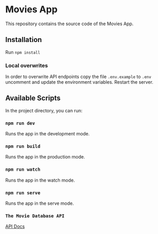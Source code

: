 # Movies App

This repository contains the source code of the Movies App.

## Installation

Run `npm install`

### Local overwrites

In order to overwrite API endpoints copy the file `.env.example` to `.env` uncomment and update the environment variables. Restart the server.

## Available Scripts

In the project directory, you can run:

### `npm run dev`

Runs the app in the development mode.

### `npm run build`

Runs the app in the production mode.

### `npm run watch`

Runs the app in the watch mode.

### `npm run serve`

Runs the app in the serve mode.

### `The Movie Database API`

[API Docs](https://developers.themoviedb.org/)
